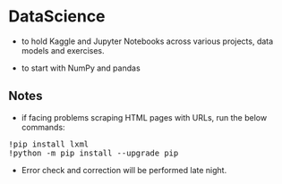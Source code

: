 # DataScience

- to hold Kaggle and Jupyter Notebooks across various projects, data models and exercises.

- to start with NumPy and pandas

## Notes
- if facing problems scraping HTML pages with URLs, run the below commands:
<pre>
!pip install lxml
!python -m pip install --upgrade pip
</pre>

- Error check and correction will be performed late night.